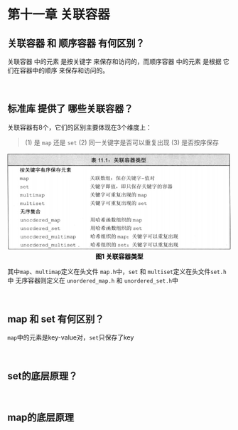 # 第十一章 关联容器

## 关联容器 和 顺序容器 有何区别？
关联容器 中的元素 是按关键字 来保存和访问的，而顺序容器 中的元素 是根据 它们在容器中的顺序  来保存和访问的。



&emsp;
## 标准库 提供了 哪些关联容器？
关联容器有8个，它们的区别主要体现在3个维度上：
> (1) 是 `map` 还是 `set`
> (2) 同一关键字是否可以重复出现
> (3) 是否按序保存
<div align="center"> <img src="./pic/chapter11/关联容器类型.png"> </div>
<center> <font color=black> <b> 图1 关联容器类型 </b> </font> </center>

其中`map`、`multimap`定义在头文件 `map.h`中，`set` 和 `multiset`定义在头文件`set.h` 中
无序容器则定义在 `unordered_map.h` 和 `unordered_set.h`中



&emsp;
## map 和 set 有何区别？
`map`中的元素是key-value对，`set`只保存了key



&emsp;
## set的底层原理？



&emsp;
## map的底层原理
